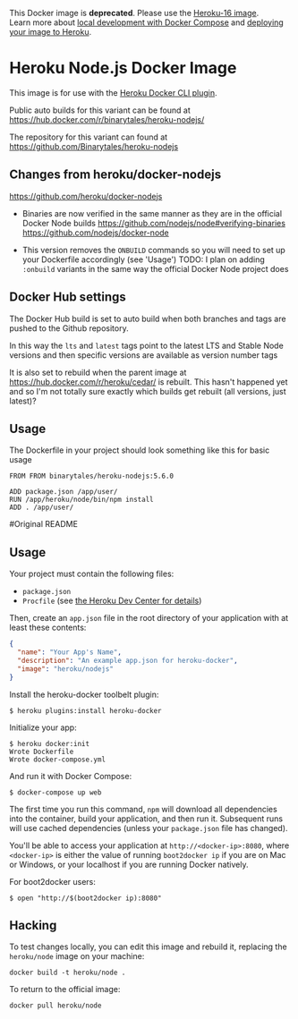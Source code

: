 This Docker image is **deprecated**.  Please use the [Heroku-16 image](https://hub.docker.com/r/heroku/heroku/).  
Learn more about [local development with Docker Compose](https://devcenter.heroku.com/articles/local-development-with-docker-compose) and [deploying your image to Heroku](https://devcenter.heroku.com/articles/container-registry-and-runtime). 

# Heroku Node.js Docker Image

This image is for use with the [Heroku Docker CLI plugin](https://github.com/heroku/heroku-docker).

Public auto builds for this variant can be found at https://hub.docker.com/r/binarytales/heroku-nodejs/

The repository for this variant can found at https://github.com/Binarytales/heroku-nodejs

## Changes from heroku/docker-nodejs

https://github.com/heroku/docker-nodejs

- Binaries are now verified in the same manner as they are in the official Docker Node builds
https://github.com/nodejs/node#verifying-binaries
https://github.com/nodejs/docker-node

- This version removes the `ONBUILD` commands so you will need to set up your Dockerfile accordingly (see 'Usage')
TODO: I plan on adding `:onbuild` variants in the same way the official Docker Node project does  

## Docker Hub settings

The Docker Hub build is set to auto build when both branches and tags are pushed to the Github repository.

In this way the `lts` and `latest` tags point to the latest LTS and Stable Node versions and then specific
versions are available as version number tags

It is also set to rebuild when the parent image at https://hub.docker.com/r/heroku/cedar/ is rebuilt.
This hasn't happened yet and so I'm not totally sure exactly which builds get rebuilt (all versions, just latest)?


## Usage

The Dockerfile in your project should look something like this for basic usage

```
FROM FROM binarytales/heroku-nodejs:5.6.0

ADD package.json /app/user/
RUN /app/heroku/node/bin/npm install
ADD . /app/user/
```

#Original README

## Usage

Your project must contain the following files:

- `package.json`
- `Procfile` (see [the Heroku Dev Center for details](https://devcenter.heroku.com/articles/procfile))

Then, create an `app.json` file in the root directory of your application with
at least these contents:

```json
{
  "name": "Your App's Name",
  "description": "An example app.json for heroku-docker",
  "image": "heroku/nodejs"
}
```

Install the heroku-docker toolbelt plugin:

```sh-session
$ heroku plugins:install heroku-docker
```

Initialize your app:

```sh-session
$ heroku docker:init
Wrote Dockerfile
Wrote docker-compose.yml
```

And run it with Docker Compose:

```sh-session
$ docker-compose up web
```

The first time you run this command, `npm` will download all dependencies into
the container, build your application, and then run it. Subsequent runs will
use cached dependencies (unless your `package.json` file has changed).

You'll be able to access your application at `http://<docker-ip>:8080`, where
`<docker-ip>` is either the value of running `boot2docker ip` if you are on Mac
or Windows, or your localhost if you are running Docker natively.

For boot2docker users:

```
$ open "http://$(boot2docker ip):8080"
```

## Hacking

To test changes locally, you can edit this image and rebuild it,
replacing the `heroku/node` image on your machine:

```
docker build -t heroku/node .
```

To return to the official image:

```
docker pull heroku/node
```
